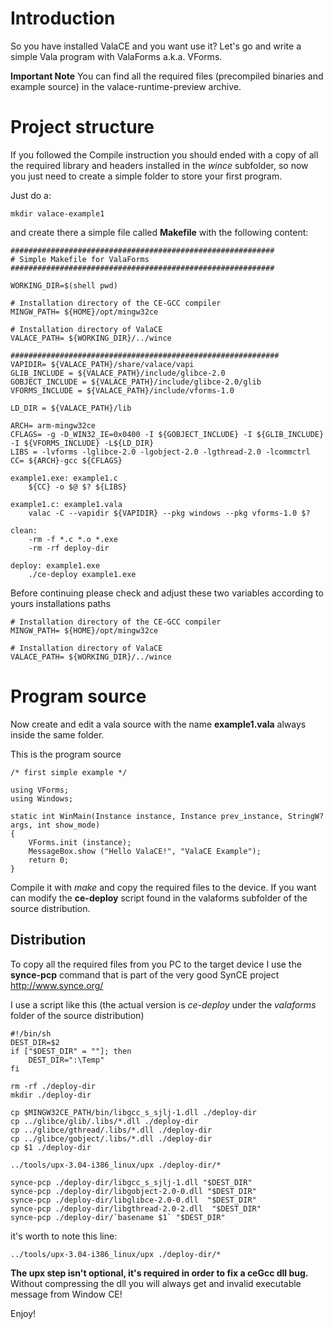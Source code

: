 # Introduction #

So you have installed ValaCE and you want use it? Let's go and write a simple Vala program with ValaForms a.k.a. VForms.

**Important Note** You can find all the required files (precompiled binaries and example source) in the valace-runtime-preview archive.

# Project structure #

If you followed the Compile instruction you should ended with a copy of all the required library and headers installed in the _wince_ subfolder, so now you just need to create a simple folder to store your first program.

Just do a:

`mkdir valace-example1`

and create there a simple file called **Makefile** with the following content:
```
###########################################################
# Simple Makefile for ValaForms
###########################################################

WORKING_DIR=$(shell pwd)

# Installation directory of the CE-GCC compiler
MINGW_PATH= ${HOME}/opt/mingw32ce

# Installation directory of ValaCE
VALACE_PATH= ${WORKING_DIR}/../wince

############################################################
VAPIDIR= ${VALACE_PATH}/share/valace/vapi
GLIB_INCLUDE = ${VALACE_PATH}/include/glibce-2.0
GOBJECT_INCLUDE = ${VALACE_PATH}/include/glibce-2.0/glib
VFORMS_INCLUDE = ${VALACE_PATH}/include/vforms-1.0

LD_DIR = ${VALACE_PATH}/lib

ARCH= arm-mingw32ce
CFLAGS= -g -D_WIN32_IE=0x0400 -I ${GOBJECT_INCLUDE} -I ${GLIB_INCLUDE} -I ${VFORMS_INCLUDE} -L${LD_DIR}
LIBS = -lvforms -lglibce-2.0 -lgobject-2.0 -lgthread-2.0 -lcommctrl
CC= ${ARCH}-gcc ${CFLAGS}

example1.exe: example1.c
	${CC} -o $@ $? ${LIBS}

example1.c: example1.vala
	valac -C --vapidir ${VAPIDIR} --pkg windows --pkg vforms-1.0 $?

clean:
	-rm -f *.c *.o *.exe
	-rm -rf deploy-dir

deploy: example1.exe
	./ce-deploy example1.exe

```


Before continuing please check and adjust these two variables according to yours installations paths

```
# Installation directory of the CE-GCC compiler
MINGW_PATH= ${HOME}/opt/mingw32ce

# Installation directory of ValaCE
VALACE_PATH= ${WORKING_DIR}/../wince
```

# Program source #

Now create and edit a vala source with the name **example1.vala** always inside the same folder.

This is the program source

```
/* first simple example */

using VForms;
using Windows;

static int WinMain(Instance instance, Instance prev_instance, StringW? args, int show_mode)
{
	VForms.init (instance);
	MessageBox.show ("Hello ValaCE!", "ValaCE Example");
	return 0;
}
```

Compile it with _make_ and copy the required files to the device. If you want can modify the **ce-deploy** script found in the valaforms subfolder of the source distribution.


## Distribution ##

To copy all the required files from you PC to the target device I use the **synce-pcp** command that is part of the very good SynCE project http://www.synce.org/

I use a script like this (the actual version is _ce-deploy_ under the _valaforms_ folder of the source distribution)

```
#!/bin/sh
DEST_DIR=$2
if ["$DEST_DIR" = ""]; then
	DEST_DIR=":\Temp"
fi

rm -rf ./deploy-dir
mkdir ./deploy-dir

cp $MINGW32CE_PATH/bin/libgcc_s_sjlj-1.dll ./deploy-dir
cp ../glibce/glib/.libs/*.dll ./deploy-dir
cp ../glibce/gthread/.libs/*.dll ./deploy-dir
cp ../glibce/gobject/.libs/*.dll ./deploy-dir
cp $1 ./deploy-dir

../tools/upx-3.04-i386_linux/upx ./deploy-dir/*

synce-pcp ./deploy-dir/libgcc_s_sjlj-1.dll "$DEST_DIR"
synce-pcp ./deploy-dir/libgobject-2.0-0.dll "$DEST_DIR"
synce-pcp ./deploy-dir/libglibce-2.0-0.dll  "$DEST_DIR"
synce-pcp ./deploy-dir/libgthread-2.0-2.dll  "$DEST_DIR"
synce-pcp ./deploy-dir/`basename $1` "$DEST_DIR"
```

it's worth to note this line:

```
../tools/upx-3.04-i386_linux/upx ./deploy-dir/*
```

**The upx step isn't optional, it's required in order to fix a ceGcc dll bug.** Without compressing the dll you will always get and invalid executable message from Window CE!

Enjoy!